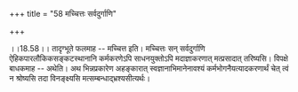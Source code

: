 +++
title = "58 मच्चित्तः सर्वदुर्गाणि"

+++
  
  
।।18.58।। तादृग्भूते फलमाह -- मच्चित्त इति। मच्चित्तः सन् सर्वदुर्गाणि
ऐहिकपारलौकिकसङ्कटस्थानानि कर्मकरणेऽपि साधनयुक्तोऽपि मदाज्ञाकरणात्
मत्प्रसादात् तरिष्यसि। विपक्षे बाधकमाह -- अथेति। अथ भिन्नप्रकारेण
अहङ्कारात् स्वज्ञानाभिमानेनावश्यं कर्मभोगनैयत्यादकरणार्थं चेत् त्वं न
श्रोष्यसि तदा विनङ्क्ष्यसि मत्सम्बन्धाद्भ्रश्यसीत्यर्थः।  
  
